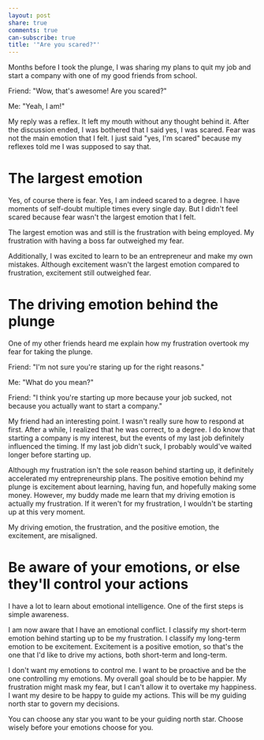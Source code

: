 ```yaml
---
layout: post
share: true
comments: true
can-subscribe: true
title: '"Are you scared?"'
---
```


Months before I took the plunge, I was sharing my plans to quit my job and start a company with one of my good friends from school.

Friend: "Wow, that's awesome!  Are you scared?"

Me:  "Yeah, I am!"

My reply was a reflex.  It left my mouth without any thought behind it.  After the discussion ended, I was bothered that I said yes, I was scared.  Fear was not the main emotion that I felt.  I just said "yes, I'm scared" because my reflexes told me I was supposed to say that.

# The largest emotion

Yes, of course there is fear.  Yes, I am indeed scared to a degree.  I have moments of self-doubt multiple times every single day.  But I didn't feel scared because fear wasn't the largest emotion that I felt.

The largest emotion was and still is the frustration with being employed.  My frustration with having a boss far outweighed my fear.

Additionally, I was excited to learn to be an entrepreneur and make my own mistakes.  Although excitement wasn't the largest emotion compared to frustration, excitement still outweighed fear.

# The driving emotion behind the plunge

One of my other friends heard me explain how my frustration overtook my fear for taking the plunge.

Friend:  "I'm not sure you're staring up for the right reasons."

Me:  "What do you mean?"

Friend:  "I think you're starting up more because your job sucked, not because you actually want to start a company."

My friend had an interesting point.  I wasn't really sure how to respond at first.  After a while, I realized that he was correct, to a degree.  I do know that starting a company is my interest, but the events of my last job definitely influenced the timing.  If my last job didn't suck, I probably would've waited longer before starting up.

Although my frustration isn't the sole reason behind starting up, it definitely accelerated my entrepreneurship plans.  The positive emotion behind my plunge is excitement about learning, having fun, and hopefully making some money.  However, my buddy made me learn that my driving emotion is actually my frustration.  If it weren't for my frustration, I wouldn't be starting up at this very moment.

My driving emotion, the frustration, and the positive emotion, the excitement, are misaligned.

# Be aware of your emotions, or else they'll control your actions

I have a lot to learn about emotional intelligence.  One of the first steps is simple awareness.

I am now aware that I have an emotional conflict.  I classify my short-term emotion behind starting up to be my frustration.  I classify my long-term emotion to be excitement.  Excitement is a positive emotion, so that's the one that I'd like to drive my actions, both short-term and long-term.

I don't want my emotions to control me.  I want to be proactive and be the one controlling my emotions.  My overall goal should be to be happier.  My frustration might mask my fear, but I can't allow it to overtake my happiness.  I want my desire to be happy to guide my actions.  This will be my guiding north star to govern my decisions.

You can choose any star you want to be your guiding north star.  Choose wisely before your emotions choose for you.
